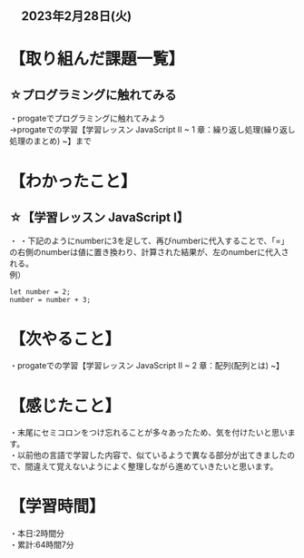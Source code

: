## 　2023年2月28日(火)
# 【取り組んだ課題一覧】
## ☆プログラミングに触れてみる
・progateでプログラミングに触れてみよう  
→progateでの学習【学習レッスン JavaScript II ~ 1 章：繰り返し処理(繰り返し処理のまとめ) ~】まで
# 【わかったこと】
## ☆【学習レッスン JavaScript I】
・
・下記のようにnumberに3を足して、再びnumberに代入することで、「=」の右側のnumberは値に置き換わり、計算された結果が、左のnumberに代入される。  
例）
    
    let number = 2;
    number = number + 3;

# 【次やること】
・progateでの学習【学習レッスン JavaScript II ~ 2 章：配列(配列とは) ~】
# 【感じたこと】
・末尾にセミコロンをつけ忘れることが多々あったため、気を付けたいと思います。<br>
・以前他の言語で学習した内容で、似ているようで異なる部分が出てきましたので、間違えて覚えないようによく整理しながら進めていきたいと思います。
# 【学習時間】
・本日:2時間分  
・累計:64時間7分
